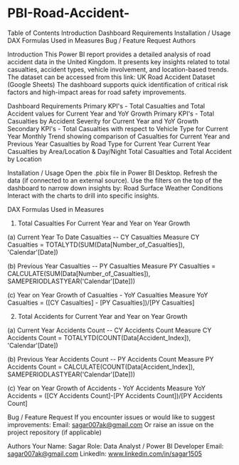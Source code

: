 # PBI-Road-Accident-

Table of Contents
Introduction
Dashboard Requirements
Installation / Usage
DAX Formulas Used in Measures
Bug / Feature Request
Authors

Introduction
This Power BI report provides a detailed analysis of road accident data in the United Kingdom. It presents key insights related to total casualties, accident types, vehicle involvement, and location-based trends. 
The dataset can be accessed from this link: UK Road Accident Dataset (Google Sheets)
The dashboard supports quick identification of critical risk factors and high-impact areas for road safety improvements.

Dashboard Requirements
Primary KPI's - Total Casualties and Total Accident values for Current Year and YoY Growth
Primary KPI's - Total Casualties by Accident Severity for Current Year and YoY Growth
Secondary KPI's - Total Casualties with respect to Vehicle Type for Current Year
Monthly Trend showing comparison of Casualties for Current Year and Previous Year
Casualties by Road Type for Current Year
Current Year Casualties by Area/Location & Day/Night
Total Casualties and Total Accident by Location

Installation / Usage
Open the .pbix file in Power BI Desktop.
Refresh the data (if connected to an external source).
Use the filters on the top of the dashboard to narrow down insights by:
  Road Surface
  Weather Conditions
Interact with the charts to drill into specific insights.

DAX Formulas Used in Measures
1. Total Casualties For Current Year and Year on Year Growth

(a) Current Year To Date Casualties -- CY Casualties Measure
CY Casualties = TOTALYTD(SUM(Data[Number_of_Casualties]), 'Calendar'[Date])

(b) Previous Year Casualties -- PY Casualties Measure
PY Casualties = CALCULATE(SUM(Data[Number_of_Casualties]), SAMEPERIODLASTYEAR('Calendar'[Date]))

(c) Year on Year Growth of Casualties - YoY Casualties Measure
YoY Casualties = ([CY Casualties] - [PY Casualties])/[PY Casualties]

2. Total Accidents for Current Year and Year on Year Growth

(a) Current Year Accidents Count -- CY Accidents Count Measure
CY Accidents Count = TOTALYTD(COUNT(Data[Accident_Index]), 'Calendar'[Date])

(b) Previous Year Accidents Count -- PY Accidents Count Measure
PY Accidents Count = CALCULATE(COUNT(Data[Accident_Index]), SAMEPERIODLASTYEAR('Calendar'[Date]))

(c) Year on Year Growth of Accidents - YoY Accidents Measure
YoY Accidents = ([CY Accidents Count]-[PY Accidents Count])/[PY Accidents Count]

Bug / Feature Request
If you encounter issues or would like to suggest improvements:
Email: sagar007ak@gmail.com
Or raise an issue on the project repository (if applicable)

Authors
Your Name: Sagar
Role: Data Analyst / Power BI Developer
Email: sagar007ak@gmail.com
LinkedIn: www.linkedin.com/in/sagar1505




